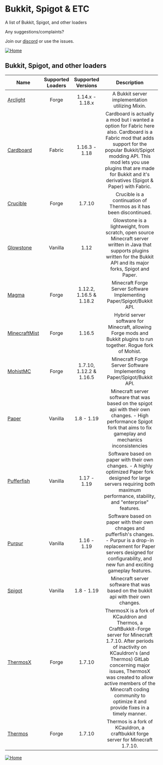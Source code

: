 # Bukkit, Spigot & ETC

A list of Bukkit, Spigot, and other loaders

Any suggestions/complaints?

Join our [discord](https://discord.gg/8nzHYhVUQS) or use the issues.

[![Home](https://i.imgur.com/zGuelkW.png)](/README.md)

## Bukkit, Spigot, and other loaders

| Name | Supported Loaders | Supported Versions | Description |
| --- | :---: | :---: | :---: |
| [Arclight](https://github.com/IzzelAliz/Arclight) | Forge | 1.14.x - 1.18.x | A Bukkit server implementation utilizing Mixin. |
| [Cardboard](https://www.curseforge.com/minecraft/mc-mods/cardboard) | Fabric | 1.16.3 - 1.18 | Cardboard is actually a mod but i wanted a option for Fabric here also. Cardboard is a Fabric mod that adds support for the popular Bukkit/Spigot modding API. This mod lets you use plugins that are made for Bukkit and it's derivatives (Spigot & Paper) with Fabric. |
| [Crucible](https://github.com/CrucibleMC/Crucible) | Forge | 1.7.10 | Crucible is a continuation of Thermos as it has been discontinued. |
| [Glowstone](https://github.com/GlowstoneMC/Glowstone) | Vanilla | 1.12 | Glowstone is a lightweight, from scratch, open source Minecraft server written in Java that supports plugins written for the Bukkit API and its major forks, Spigot and Paper. |
| [Magma](https://magmafoundation.org) | Forge | 1.12.2, 1.16.5 & 1.18.2 | Minecraft Forge Server Software Implementing Paper/Spigot/Bukkit API. |
| [MinecraftMist](https://github.com/MinecraftMist/Mist) | Forge | 1.16.5 | Hybrid server software for Minecraft, allowing Forge mods and Bukkit plugins to run together. Rogue fork of Mohist. |
| [MohistMC](https://mohistmc.com) | Forge | 1.7.10, 1.12.2 & 1.16.5 | Minecraft Forge Server Software Implementing Paper/Spigot/Bukkit API. |
| [Paper](https://papermc.io) | Vanilla | 1.8 - 1.19 | Minecraft server software that was based on the spigot api with their own changes. - High performance Spigot fork that aims to fix gameplay and mechanics inconsistencies |
| [Pufferfish](https://github.com/pufferfish-gg/Pufferfish) | Vanilla | 1.17 - 1.19 | Software based on paper with their own changes. - A highly optimized Paper fork designed for large servers requiring both maximum performance, stability, and "enterprise" features. |
| [Purpur](https://purpurmc.org/) | Vanilla | 1.16 - 1.19 | Software based on paper with their own chnages and pufferfish's changes. - Purpur is a drop-in replacement for Paper servers designed for configurability, and new fun and exciting gameplay features. |
| [Spigot](https://www.spigotmc.org) | Vanilla | 1.8 - 1.19 | Minecraft server software that was based on the bukkit api with their own changes. |
| [ThermosX](https://github.com/DireClanMC/ThermosX) | Forge | 1.7.10 | ThermosX is a fork of KCauldron and Thermos, a CraftBukkit-Forge server for Minecraft 1.7.10. After periods of inactivity on KCauldron's (and Thermos) GitLab concerning major issues, ThermosX was created to allow active members of the Minecraft coding community to optimize it and provide fixes in a timely manner. |
| [Thermos](https://cyberdynecc.github.io/Thermos/install) | Forge | 1.7.10 | Thermos is a fork of KCauldron, a craftbukkit forge server for Minecraft 1.7.10. |

[![Home](https://i.imgur.com/zGuelkW.png)](/README.md)
